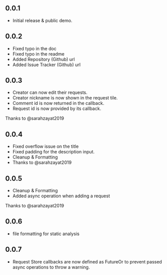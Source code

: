 ## 0.0.1

- Initial release & public demo.

## 0.0.2

- Fixed typo in the doc
- Fixed typo in the readme
- Added Repository (Github) url
- Added Issue Tracker (Github) url

## 0.0.3

- Creator can now edit their requests.
- Creator nickname is now shown in the request tile.
- Comment id is now returned in the callback.
- Request id is now provided by its callback.

Thanks to @sarahzayat2019

## 0.0.4

- Fixed overflow issue on the title
- Fixed padding for the description input.
- Cleanup & Formatting
- Thanks to @sarahzayat2019

## 0.0.5

- Cleanup & Formatting
- Added async operation when adding a request

Thanks to @sarahzayat2019

## 0.0.6

- file formatting for static analysis

## 0.0.7

- Request Store callbacks are now defined as FutureOr to prevent passed async operations to throw a warning.
